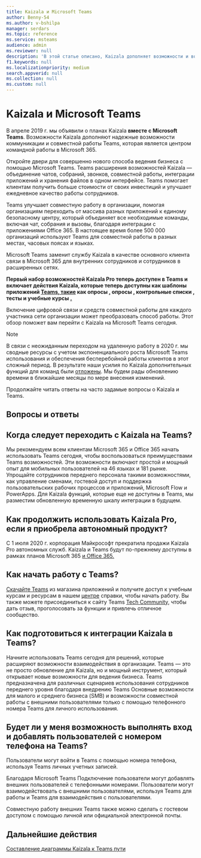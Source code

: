 ```yaml
---
title: Kaizala и Microsoft Teams
author: Benny-54
ms.author: v-bshilpa
manager: serdars
ms.topic: reference
ms.service: msteams
audience: admin
ms.reviewer: null
description: 'В этой статье описано, Kaizala дополняет возможности и возможности Microsoft Teams.'
f1.keywords: null
ms.localizationpriority: medium
search.appverid: null
ms.collection: null
ms.custom: null
---
```


# <a name="kaizala-and-microsoft-teams"></a>Kaizala и Microsoft Teams 

В апреле 2019 г. мы объявили [](https://techcommunity.microsoft.com/t5/microsoft-kaizala-blog/update-on-kaizala-features-coming-to-microsoft-teams/ba-p/974525) о планах Kaizala **вместе с Microsoft Teams**. Возможности Kaizala дополняют надежные возможности коммуникации и совместной работы Teams, которая является центром командной работы в Microsoft 365.

Откройте двери для совершенно нового способа ведения бизнеса с помощью Microsoft Teams. Teams расширения возможностей Kaizala — объединение чатов, собраний, звонков, совместной работы, интеграции приложений и хранения файлов в одном интерфейсе. Teams помогает клиентам получить больше стоимости от своих инвестиций и улучшает ежедневное качество работы сотрудников.

Teams улучшает совместную работу в организации, помогая организациям переходить от массива разных приложений к единому безопасному центру, который объединяет все необходимые команды, включая чат, собрания и вызовы, благодаря интеграции с приложениями Office 365. В настоящее время более 500 000 организаций используют Teams для совместной работы в разных местах, часовых поясах и языках.

Microsoft Teams заменит службу Kaizala в качестве основного клиента связи в Microsoft 365 для внутренних сотрудников и сотрудников в расширенных сетях.

**Первый набор возможностей Kaizala Pro теперь доступен в Teams и включает действия Kaizala, которые теперь доступны как шаблоны [](/microsoftteams/platform/samples/app-templates#quiz--)приложений [Teams, такие](/microsoftteams/platform/samples/app-templates) как опросы [,](/microsoftteams/platform/samples/app-templates#poll) опросы [,](/microsoftteams/platform/samples/app-templates#survey) контрольные списки [,](/microsoftteams/platform/samples/app-templates#checklist) тесты и учебные курсы [.](/microsoftteams/platform/samples/app-templates#training--)**

Включение цифровой связи и средств совместной работы для каждого участника сети организации может преобразовать способ работы. Этот обзор поможет вам перейти с Kaizala на Microsoft Teams сегодня.

>[!NOTE]
> В связи с неожиданным переходом на удаленную работу в 2020 г. мы сводные ресурсы с учетом экспоненциального роста Microsoft Teams использования и обеспечения бесперебойной работы клиентов в этот сложный период. В результате наши усилия по Kaizala дополнительных функций для команд были [отложены](https://techcommunity.microsoft.com/t5/microsoft-kaizala-blog/update-on-kaizala-features-in-microsoft-teams/ba-p/1497289). Мы будем рады обновлению времени в ближайшие месяцы по мере внесения изменений.

Продолжайте читать ответы на часто задамые вопросы о Kaizala и Teams.

## <a name="faq"></a>Вопросы и ответы

## <a name="when-should-my-organization-move-from-kaizala-to-teams"></a>Когда следует переходить с Kaizala на Teams?

Мы рекомендуем всем клиентам Microsoft 365 и Office 365 начать использовать Teams сегодня, чтобы воспользоваться преимуществами [](https://www.microsoft.com/microsoft-teams/group-chat-software?ms.officeurl=teams&rtc=1&OCID=AID2388518_SEM_Ks5ySdZ9) Teams возможностей. Эти возможности включают простой и мощный опыт для мобильных пользователей на 46 языках и 181 рынке. Упрощайте сотрудников переднего персонала такими возможностями, как управление сменами, гостевой доступ и поддержка пользовательских рабочих процессов и приложений, Microsoft Flow и PowerApps. Для Kaizala функций, которые еще не доступны в Teams, мы разместим обновленную временную шкалу интеграции в будущем.

## <a name="how-can-i-continue-to-use-kaizala-pro-if-i-had-purchased-the-standalone-offering"></a>Как продолжить использовать Kaizala Pro, если я приобрела автономный продукт?

С 1 июля 2020 г. корпорация Майкрософт прекратила продажи Kaizala Pro автономных служб. Kaizala и Teams будут по-прежнему доступны в рамках планов Microsoft 365 [и Office 365.](/Office365/Kaizala/migrate-kaizala-pro)

## <a name="how-can-i-get-started-with-teams"></a>Как начать работу с Teams?

[Скачайте Teams](https://www.microsoft.com/microsoft-teams/group-chat-software) из магазина приложений и получите доступ к учебным курсам и ресурсам в нашем [центре](https://support.microsoft.com/teams?ui=en-us&rs=en-us&ad=us) справки, чтобы начать работу. Вы также можете присоединиться к сайту Teams [Tech Community](https://techcommunity.microsoft.com/t5/microsoft-teams/ct-p/MicrosoftTeams), чтобы дать отзыв, проголосовать за функции и привлечь отличное сообщество.

## <a name="what-can-i-do-to-prepare-for-the-integration-of-kaizala-capabilities-in-teams"></a>Как подготовиться к интеграции Kaizala в Teams?

Начните использовать Teams сегодня для решений, которые расширяют возможности взаимодействия в организации. Teams — это не просто обновление для Kaizala, но и мощный инструмент, который открывает новые возможности для ведения бизнеса. Teams предназначена для различных сценариев использования сотрудников переднего уровня благодаря внедрению Teams Основные возможности для малого и среднего бизнеса (SMB) и возможности совместной работы с внешними пользователями только с помощью телефонного номера Teams для личного использования.

## <a name="will-i-have-the-ability-to-sign-in-and-add-users-with-a-phone-number-on-teams"></a>Будет ли у меня возможность выполнять вход и добавлять пользователей с номером телефона на Teams?

Пользователи могут войти в Teams с помощью номера телефона, используя Teams личных учетных записей.

Благодаря Microsoft Teams Подключение пользователи могут добавлять внешних пользователей с телефонными номерами. Пользователи могут взаимодействовать с внешними пользователями, используя Teams для работы и Teams для взаимодействия с пользователями.

Совместную работу внешних Teams также можно сделать с гостевом доступом с помощью личной или официальной электронной почты.

## <a name="next-steps"></a>Дальнейшие действия
<a name="ControlSyncThroughput"> </a>

[Составление диаграммы Kaizala к Teams пути](/MicrosoftTeams/prepare-for-teams-kaizala)